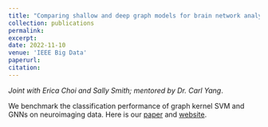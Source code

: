 ```yaml
---
title: "Comparing shallow and deep graph models for brain network analysis"
collection: publications
permalink:
excerpt:
date: 2022-11-10
venue: 'IEEE Big Data'
paperurl:
citation:
---
```


_Joint with Erica Choi and Sally Smith; mentored by Dr. Carl Yang_.

We benchmark the classification performance of graph kernel SVM and GNNs on neuroimaging data. Here is our <a href="https://github.com/ethanjyoung/ethanjyoung.github.io/raw/master/files/Comparing_Shallow_and_Deep_Graph_Models_for_Brain_Network_Analysis.pdf" download>paper</a> and <a href="https://www.math.emory.edu/site/cmds-reuret/projects/2022-brain-nets/"> website</a>.


